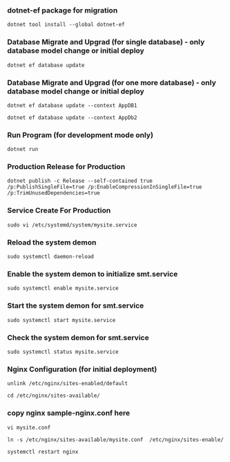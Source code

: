 ### dotnet-ef package for migration
```
dotnet tool install --global dotnet-ef
```
### Database Migrate and Upgrad (for single database) - only database model change or initial deploy
```
dotnet ef database update
```
### Database Migrate and Upgrad (for one more database) - only database model change or initial deploy
```
dotnet ef database update --context AppDB1
```
```
dotnet ef database update --context AppDb2
```
### Run Program (for development mode only)
```
dotnet run
```
### Production Release for Production
```
dotnet publish -c Release --self-contained true /p:PublishSingleFile=true /p:EnableCompressionInSingleFile=true /p:TrimUnusedDependencies=true
```
### Service Create For Production
```
sudo vi /etc/systemd/system/mysite.service
```
### Reload the system demon
``` 
sudo systemctl daemon-reload
```
### Enable the system demon to initialize smt.service
```
sudo systemctl enable mysite.service
```
### Start the system demon for smt.service
```
sudo systemctl start mysite.service
```
### Check the system demon for smt.service
```
sudo systemctl status mysite.service
```

### Nginx Configuration (for initial deployment)
```
unlink /etc/nginx/sites-enabled/default
```
```
cd /etc/nginx/sites-available/
```
### copy nginx sample-nginx.conf here
```
vi mysite.conf
```
```
ln -s /etc/nginx/sites-available/mysite.conf  /etc/nginx/sites-enable/
```
```
systemctl restart nginx
```